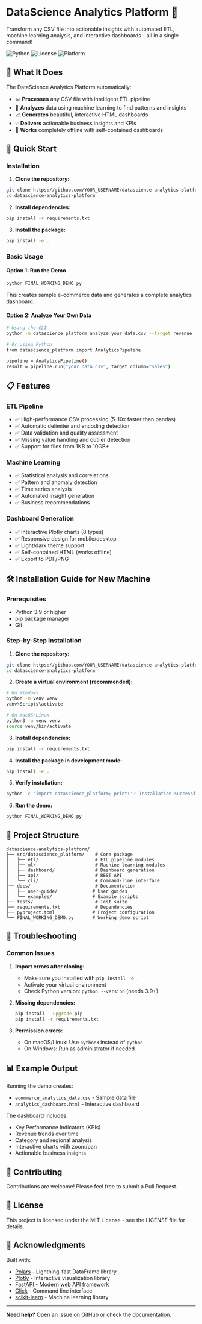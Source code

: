 # DataScience Analytics Platform 🚀

Transform any CSV file into actionable insights with automated ETL, machine learning analysis, and interactive dashboards - all in a single command!

![Python](https://img.shields.io/badge/python-3.9%2B-blue)
![License](https://img.shields.io/badge/license-MIT-green)
![Platform](https://img.shields.io/badge/platform-Windows%20%7C%20macOS%20%7C%20Linux-lightgrey)

## 🎯 What It Does

The DataScience Analytics Platform automatically:
- 📊 **Processes** any CSV file with intelligent ETL pipeline
- 🤖 **Analyzes** data using machine learning to find patterns and insights
- 📈 **Generates** beautiful, interactive HTML dashboards
- 💡 **Delivers** actionable business insights and KPIs
- 🔌 **Works** completely offline with self-contained dashboards

## 🚀 Quick Start

### Installation

1. **Clone the repository:**
```bash
git clone https://github.com/YOUR_USERNAME/datascience-analytics-platform.git
cd datascience-analytics-platform
```

2. **Install dependencies:**
```bash
pip install -r requirements.txt
```

3. **Install the package:**
```bash
pip install -e .
```

### Basic Usage

#### Option 1: Run the Demo
```bash
python FINAL_WORKING_DEMO.py
```
This creates sample e-commerce data and generates a complete analytics dashboard.

#### Option 2: Analyze Your Own Data
```bash
# Using the CLI
python -m datascience_platform analyze your_data.csv --target revenue

# Or using Python
from datascience_platform import AnalyticsPipeline

pipeline = AnalyticsPipeline()
result = pipeline.run("your_data.csv", target_column="sales")
```

## 📋 Features

### ETL Pipeline
- ✅ High-performance CSV processing (5-10x faster than pandas)
- ✅ Automatic delimiter and encoding detection
- ✅ Data validation and quality assessment
- ✅ Missing value handling and outlier detection
- ✅ Support for files from 1KB to 10GB+

### Machine Learning
- ✅ Statistical analysis and correlations
- ✅ Pattern and anomaly detection
- ✅ Time series analysis
- ✅ Automated insight generation
- ✅ Business recommendations

### Dashboard Generation
- ✅ Interactive Plotly charts (8 types)
- ✅ Responsive design for mobile/desktop
- ✅ Light/dark theme support
- ✅ Self-contained HTML (works offline)
- ✅ Export to PDF/PNG

## 🛠️ Installation Guide for New Machine

### Prerequisites
- Python 3.9 or higher
- pip package manager
- Git

### Step-by-Step Installation

1. **Clone the repository:**
```bash
git clone https://github.com/YOUR_USERNAME/datascience-analytics-platform.git
cd datascience-analytics-platform
```

2. **Create a virtual environment (recommended):**
```bash
# On Windows
python -m venv venv
venv\Scripts\activate

# On macOS/Linux
python3 -m venv venv
source venv/bin/activate
```

3. **Install dependencies:**
```bash
pip install -r requirements.txt
```

4. **Install the package in development mode:**
```bash
pip install -e .
```

5. **Verify installation:**
```bash
python -c "import datascience_platform; print('✅ Installation successful!')"
```

6. **Run the demo:**
```bash
python FINAL_WORKING_DEMO.py
```

## 📁 Project Structure

```
datascience-analytics-platform/
├── src/datascience_platform/    # Core package
│   ├── etl/                     # ETL pipeline modules
│   ├── ml/                      # Machine learning modules
│   ├── dashboard/               # Dashboard generation
│   ├── api/                     # REST API
│   └── cli/                     # Command-line interface
├── docs/                        # Documentation
│   ├── user-guide/             # User guides
│   └── examples/               # Example scripts
├── tests/                       # Test suite
├── requirements.txt             # Dependencies
├── pyproject.toml              # Project configuration
└── FINAL_WORKING_DEMO.py       # Working demo script
```

## 🔧 Troubleshooting

### Common Issues

1. **Import errors after cloning:**
   - Make sure you installed with `pip install -e .`
   - Activate your virtual environment
   - Check Python version: `python --version` (needs 3.9+)

2. **Missing dependencies:**
   ```bash
   pip install --upgrade pip
   pip install -r requirements.txt
   ```

3. **Permission errors:**
   - On macOS/Linux: Use `python3` instead of `python`
   - On Windows: Run as administrator if needed

## 📊 Example Output

Running the demo creates:
- `ecommerce_analytics_data.csv` - Sample data file
- `analytics_dashboard.html` - Interactive dashboard

The dashboard includes:
- Key Performance Indicators (KPIs)
- Revenue trends over time
- Category and regional analysis
- Interactive charts with zoom/pan
- Actionable business insights

## 🤝 Contributing

Contributions are welcome! Please feel free to submit a Pull Request.

## 📄 License

This project is licensed under the MIT License - see the LICENSE file for details.

## 🙏 Acknowledgments

Built with:
- [Polars](https://www.pola.rs/) - Lightning-fast DataFrame library
- [Plotly](https://plotly.com/) - Interactive visualization library
- [FastAPI](https://fastapi.tiangolo.com/) - Modern web API framework
- [Click](https://click.palletsprojects.com/) - Command line interface
- [scikit-learn](https://scikit-learn.org/) - Machine learning library

---

**Need help?** Open an issue on GitHub or check the [documentation](docs/user-guide/getting-started.md).